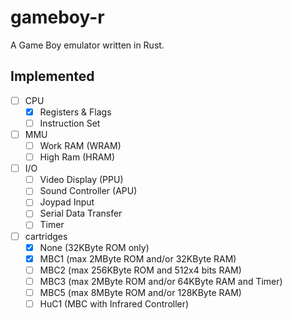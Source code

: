 # gameboy-r
A Game Boy emulator written in Rust.

## Implemented
- [ ] CPU
  - [x] Registers & Flags
  - [ ] Instruction Set
- [ ] MMU
  - [ ] Work RAM (WRAM)
  - [ ] High Ram (HRAM)
- [ ] I/O
  - [ ] Video Display (PPU)
  - [ ] Sound Controller (APU)
  - [ ] Joypad Input
  - [ ] Serial Data Transfer
  - [ ] Timer
- [ ] cartridges
  - [x] None (32KByte ROM only)
  - [x] MBC1 (max 2MByte ROM and/or 32KByte RAM)
  - [ ] MBC2 (max 256KByte ROM and 512x4 bits RAM)
  - [ ] MBC3 (max 2MByte ROM and/or 64KByte RAM and Timer)
  - [ ] MBC5 (max 8MByte ROM and/or 128KByte RAM)
  - [ ] HuC1 (MBC with Infrared Controller)